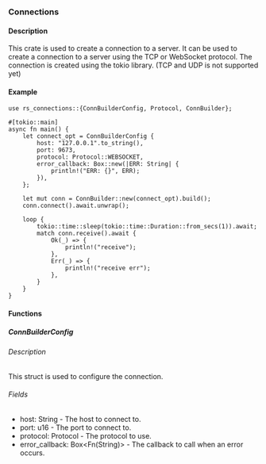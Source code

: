 ### Connections
#### Description
This crate is used to create a connection to a server. It can be used to create a connection to a server using the TCP or WebSocket protocol. The connection is created using the tokio library. (TCP and UDP is not supported yet)
#### Example
```
use rs_connections::{ConnBuilderConfig, Protocol, ConnBuilder};

#[tokio::main]
async fn main() {
    let connect_opt = ConnBuilderConfig {
        host: "127.0.0.1".to_string(),
        port: 9673,
        protocol: Protocol::WEBSOCKET,
        error_callback: Box::new(|ERR: String| {
            println!("ERR: {}", ERR);
        }),
    };

    let mut conn = ConnBuilder::new(connect_opt).build();
    conn.connect().await.unwrap();

    loop {
        tokio::time::sleep(tokio::time::Duration::from_secs(1)).await;
        match conn.receive().await {
            Ok(_) => {
                println!("receive");
            },
            Err(_) => {
                println!("receive err");
            },
        }
    }
} 
```
#### Functions
##### ConnBuilderConfig
###### Description
This struct is used to configure the connection.
###### Fields
* host: String - The host to connect to.
* port: u16 - The port to connect to.
* protocol: Protocol - The protocol to use.
* error_callback: Box<Fn(String)> - The callback to call when an error occurs.
